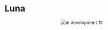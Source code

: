 # Luna

<p align="center">
  <img alt="in development 🏗️" src="https://img.shields.io/badge/in_development_🏗️-blue?style=for-the-badge">
  <br/>
</p>
